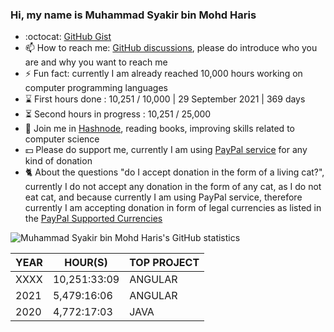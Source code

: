 ### Hi, my name is Muhammad Syakir bin Mohd Haris

- :octocat: [GitHub Gist](https://gist.github.com/syakirharis25)
- 📫 How to reach me: [GitHub discussions](https://github.com/syakirharis25/syakirharis25/discussions), please do introduce who you are and why you want to reach me
- ⚡ Fun fact: currently I am already reached 10,000 hours working on computer programming languages
- ⌛ First hours done : 10,251 / 10,000 | 29 September 2021 | 369 days
- ⏳ Second hours in progress : 10,251 / 25,000
- 📖 Join me in [Hashnode](https://syakirharis.hashnode.dev), reading books, improving skills related to computer science
- 💵 Please do support me, currently I am using [PayPal service](https://www.paypal.com/paypalme/syakirharis) for any kind of donation 
- 🐈 About the questions "do I accept donation in the form of a living cat?", currently I do not accept any donation in the form of any cat, as I do not eat cat, and because currently I am using PayPal service, therefore currently I am accepting donation in form of legal currencies as listed in the [PayPal Supported Currencies](https://developer.paypal.com/docs/reports/reference/paypal-supported-currencies/)

![Muhammad Syakir bin Mohd Haris's GitHub statistics](https://github-readme-stats.vercel.app/api?username=syakirharis25&show_icons=true&theme=tokyonight)

| YEAR  | HOUR(S)      | TOP PROJECT |
|-------|--------------|-------------|
| XXXX  | 10,251:33:09 | ANGULAR     |
| 2021  | 5,479:16:06  | ANGULAR     |
| 2020  | 4,772:17:03  | JAVA        |

